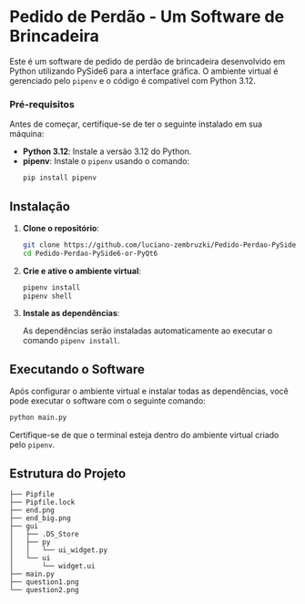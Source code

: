 # Pedido de Perdão - Um Software de Brincadeira

Este é um software de pedido de perdão de brincadeira desenvolvido em Python utilizando PySide6 para a interface gráfica. O ambiente virtual é gerenciado pelo `pipenv` e o código é compatível com Python 3.12.

### Pré-requisitos

Antes de começar, certifique-se de ter o seguinte instalado em sua máquina:

- **Python 3.12**: Instale a versão 3.12 do Python.
- **pipenv**: Instale o `pipenv` usando o comando:
  ```bash
  pip install pipenv
  ```

## Instalação

1. **Clone o repositório**:

   ```bash
   git clone https://github.com/luciano-zembruzki/Pedido-Perdao-PySide6-or-PyQt6.git
   cd Pedido-Perdao-PySide6-or-PyQt6

   ```

2. **Crie e ative o ambiente virtual**:

   ```bash
   pipenv install
   pipenv shell
   ```

3. **Instale as dependências**:

   As dependências serão instaladas automaticamente ao executar o comando `pipenv install`.

## Executando o Software

Após configurar o ambiente virtual e instalar todas as dependências, você pode executar o software com o seguinte comando:

```bash
python main.py
```

Certifique-se de que o terminal esteja dentro do ambiente virtual criado pelo `pipenv`.

## Estrutura do Projeto

```
├── Pipfile
├── Pipfile.lock
├── end.png
├── end_big.png
├── gui
│   ├── .DS_Store
│   ├── py
│   │   └── ui_widget.py
│   └── ui
│       └── widget.ui
├── main.py
├── question1.png
└── question2.png
```
